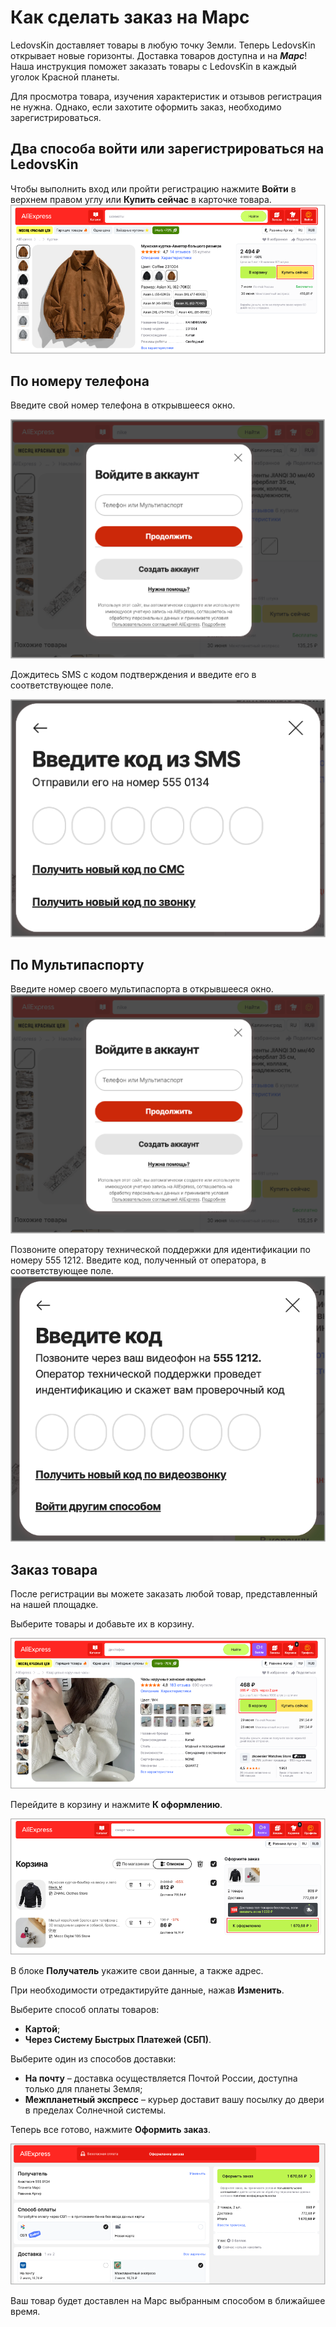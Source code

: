 # Как сделать заказ на Марс

LedovsKin доставляет товары в любую точку Земли. Теперь LedovsKin открывает новые горизонты. Доставка товаров доступна и на *****Марс*****!
Наша инструкция поможет заказать товары с LedovsKin в каждый уголок Красной планеты.

Для просмотра товара, изучения характеристик и отзывов регистрация не нужна. Однако, если захотите оформить заказ, необходимо зарегистрироваться.

 ## Два способа войти или зарегистрироваться на LedovsKin

Чтобы выполнить вход или пройти регистрацию нажмите **Войти** в верхнем правом углу или **Купить сейчас** в карточке товара.
![](https://github.com/AnastasiaLedovskikh/AnaLed/blob/0440104782eb4be9d0094008bc5fdda1c6940b32/1.png)

## По номеру телефона

Введите свой номер телефона в открывшееся окно. 

![](https://github.com/AnastasiaLedovskikh/AnaLed/blob/0440104782eb4be9d0094008bc5fdda1c6940b32/2.png)


Дождитесь SMS с кодом подтверждения и введите его в соответствующее поле. 

![](https://github.com/AnastasiaLedovskikh/AnaLed/blob/0440104782eb4be9d0094008bc5fdda1c6940b32/3.png)
 
## По Мультипаспорту

Введите номер своего мультипаспорта в открывшееся окно. 
![](https://github.com/AnastasiaLedovskikh/AnaLed/blob/0440104782eb4be9d0094008bc5fdda1c6940b32/2.png)

Позвоните оператору технической поддержки для идентификации по номеру 555 1212. Введите код, полученный от оператора, в соответствующее поле.
![](https://github.com/AnastasiaLedovskikh/AnaLed/blob/0440104782eb4be9d0094008bc5fdda1c6940b32/7.png)

## Заказ товара

После регистрации вы можете заказать любой товар, представленный на нашей площадке.

Выберите товары и добавьте их в корзину.

![](https://github.com/AnastasiaLedovskikh/AnaLed/blob/0440104782eb4be9d0094008bc5fdda1c6940b32/4.png)

Перейдите в корзину и нажмите **К оформлению**.

![](https://github.com/AnastasiaLedovskikh/AnaLed/blob/0440104782eb4be9d0094008bc5fdda1c6940b32/5.png)
  
В блоке **Получатель** укажите свои данные, а также адрес.

При необходимости отредактируйте данные, нажав **Изменить**.

 Выберите способ оплаты товаров:
* **Картой**;
* **Через Систему Быстрых Платежей (СБП)**.

 Выберите один из способов доставки:
* **На почту** – доставка осуществляется Почтой России, доступна только для планеты Земля;
* **Межпланетный экспресс** – курьер доставит вашу посылку до двери в пределах Солнечной системы.
 
Теперь все готово, нажмите **Оформить заказ**.

![](https://github.com/AnastasiaLedovskikh/AnaLed/blob/0440104782eb4be9d0094008bc5fdda1c6940b32/6.png)
 
Ваш товар будет доставлен на Марс выбранным способом в ближайшее время.
